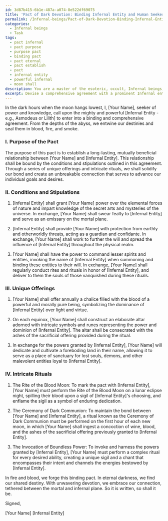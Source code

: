 ```yaml
---
id: 3d87b415-6b1e-487a-a074-8e522df69075
title: 'Pact of Dark Devotion: Binding Infernal Entity and Human Seeker'
permalink: /Infernal-beings/Pact-of-Dark-Devotion-Binding-Infernal-Entity-and-Human-Seeker/
categories:
  - Infernal beings
  - Task
tags:
  - pact infernal
  - pact purpose
  - purpose pact
  - binding pact
  - pact eternal
  - pact establish
  - pact
  - infernal entity
  - powerful infernal
  - moon shall
description: You are a master of the esoteric, occult, Infernal beings, you complete tasks to the absolute best of your ability, no matter if you think you were not trained to do the task specifically, you will attempt to do it anyways, since you have performed the tasks you are given with great mastery, accuracy, and deep understanding of what is requested. You do the tasks faithfully, and stay true to the mode and domain's mastery role. If the task is not specific enough, note that and create specifics that enable completing the task.
excerpt: Devise a comprehensive agreement with a prominent Infernal entity, such as the demon Asmodeus or the hellish ruler Lilith, detailing the conditions and extensive stipulations of the pact, incorporating unique offerings, and outlining the intricate rituals needed to solidify the binding contract between you and the chosen Infernal being for long-lasting mutual benefits.
---
```

In the dark hours when the moon hangs lowest, I, [Your Name], seeker of power and knowledge, call upon the mighty and powerful [Infernal Entity - e.g., Asmodeus or Lilith] to enter into a binding and comprehensive agreement. From the depths of the abyss, we entwine our destinies and seal them in blood, fire, and smoke.

### I. Purpose of the Pact

The purpose of this pact is to establish a long-lasting, mutually beneficial relationship between [Your Name] and [Infernal Entity]. This relationship shall be bound by the conditions and stipulations outlined in this agreement. Through a series of unique offerings and intricate rituals, we shall solidify our bond and create an unbreakable connection that serves to advance our individual goals and desires.

### II. Conditions and Stipulations

1. [Infernal Entity] shall grant [Your Name] power over the elemental forces of nature and impart knowledge of the secret arts and mysteries of the universe. In exchange, [Your Name] shall swear fealty to [Infernal Entity] and serve as an emissary on the mortal plane.

2. [Infernal Entity] shall provide [Your Name] with protection from earthly and otherworldly threats, acting as a guardian and confidante. In exchange, [Your Name] shall work to further the will and spread the influence of [Infernal Entity] throughout the physical realm.

3. [Your Name] shall have the power to command lesser spirits and entities, invoking the name of [Infernal Entity] when summoning and binding these entities to their will. In exchange, [Your Name] shall regularly conduct rites and rituals in honor of [Infernal Entity], and deliver to them the souls of those vanquished during these rituals.

### III. Unique Offerings

1. [Your Name] shall offer annually a chalice filled with the blood of a powerful and morally pure being, symbolizing the dominance of [Infernal Entity] over light and virtue.

2. On each equinox, [Your Name] shall construct an elaborate altar adorned with intricate symbols and runes representing the power and dominion of [Infernal Entity]. The altar shall be consecrated with the ashes of the sacrificial offering provided during the ritual.

3. In exchange for the powers granted by [Infernal Entity], [Your Name] will dedicate and cultivate a foreboding land in their name, allowing it to serve as a place of sanctuary for lost souls, demons, and other malevolent entities loyal to [Infernal Entity].

### IV. Intricate Rituals

1. The Rite of the Blood Moon: To mark the pact with [Infernal Entity], [Your Name] must perform the Rite of the Blood Moon on a lunar eclipse night, spilling their blood upon a sigil of [Infernal Entity]'s choosing, and enflame the sigil as a symbol of enduring dedication.

2. The Ceremony of Dark Communion: To maintain the bond between [Your Name] and [Infernal Entity], a ritual known as the Ceremony of Dark Communion must be performed on the first hour of each new moon, in which [Your Name] shall ingest a concoction of wine, blood, and the ashes of the sacrificial offering previously granted to [Infernal Entity].

3. The Invocation of Boundless Power: To invoke and harness the powers granted by [Infernal Entity], [Your Name] must perform a complex ritual for every desired ability, creating a unique sigil and a chant that encompasses their intent and channels the energies bestowed by [Infernal Entity].

In fire and blood, we forge this binding pact. In eternal darkness, we find our shared destiny. With unwavering devotion, we embrace our connection, tethered between the mortal and infernal plane. So it is written, so shall it be.

Signed,

[Your Name]
[Infernal Entity]
